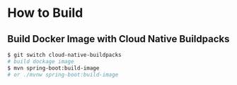 # How to Build


## Build Docker Image with Cloud Native Buildpacks


```bash
$ git switch cloud-native-buildpacks
# build dockage image
$ mvn spring-boot:build-image
# or ./mvnw spring-boot:build-image
```